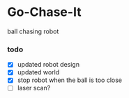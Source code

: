 # Go-Chase-It
 ball chasing robot

### todo
- [x] updated robot design
- [x] updated world
- [x] stop robot when the ball is too close
- [ ] laser scan?

